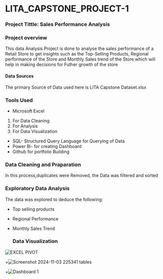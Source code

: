 # LITA_CAPSTONE_PROJECT-1
### Project Tittle: Sales Performance Analysis

### Project overview
This data Analysis Project is done to analyse the sales performance of a Retail Store to get insights such as the Top-Selling Products, Regional performance of the Store and Monthly Sales trend of the Store which will help in making decisions for Futher growth of the store

#### Data Sources
The primary Source of Data used here is LITA Capstone Dataset.xlsx

### Tools Used
- Microsoft Excel
 1. For Data Cleaning
 2. For Analysis
 3. For Data Visualization
 
- SQL- Structured Query Language for Querying of Data
- Power Bi- for creating Dashboard
- Github for portfolio Building

### Data Cleaning and Praparation
 In this process,duplicates were Removed, the Data was filtered and sorted

 ### Exploratory Data Analysis
 The data was explored to deduce the following:
 - Top selling products
 - Regional Performance
 - Monthly Sales Trend

   ### Data Visualization

![EXCEL PIVOT](https://github.com/user-attachments/assets/078485d7-de59-4ba3-b329-f9b0e2b40c68)

 
 +![Screenshot 2024-11-03 225341 tables](https://github.com/user-attachments/assets/55f6544c-2aaa-41d7-ba53-dcd3b5226e59)


+![Dashboard 1](https://github.com/user-attachments/assets/5d8592ea-4cbe-41f9-9125-9ff6b07a4027)




